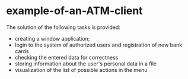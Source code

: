 # example-of-an-ATM-client
The solution of the following tasks is provided:
* creating a window application;
* login to the system of authorized users and registration of new bank cards
* checking the entered data for correctness
* storing information about the user's personal data in a file 
* visualization of the list of possible actions in the menu

